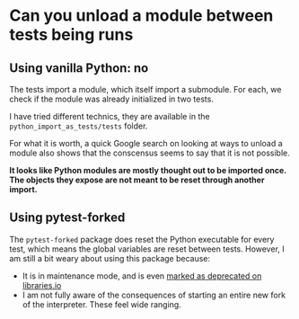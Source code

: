 # Can you unload a module between tests being runs

## Using vanilla Python: no
The tests import a module, which itself import a submodule. For each, we check if the module was already initialized in two tests.

I have tried different technics, they are available in the `python_import_as_tests/tests` folder.

For what it is worth, a quick Google search on looking at ways to unload a module also shows that the conscensus seems to say that it is not possible.

**It looks like Python modules are mostly thought out to be imported once. The objects they expose are not meant to be reset through another import.**

## Using pytest-forked

The `pytest-forked` package does reset the Python executable for every test, which means the global variables are reset between tests. However, I am still a bit weary about using this package because:
- It is in maintenance mode, and is even [marked as deprecated on libraries.io](https://libraries.io/pypi/pytest-forked)
- I am not fully aware of the consequences of starting an entire new fork of the interpreter. These feel wide ranging.
